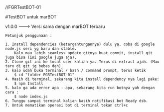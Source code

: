 //FGRTestBOT-01

#TestBOT untuk marBOT

v1.0.0 ---> Versi sama dengan marBOT terbaru

	Petunjuk penggunaan :

	1. Install dependencies (ketergantungannya) dulu ya, coba di google node.js seri yg baru dan stable.
		Kalo mau lebih seamless update gitnya buat commit, install git juga bisa (ini google juga aja).
	2. Clone git ini ke local user kalian ya. Terus di extract ajah. (Mau taro di git jg bebas deh).
	3. kalo udah buka terminal / bash / command prompt, terus ketik
		$ cd "folder FGRTestBOT-01"
	4. Masih di terminal, sekarang kita install dependency nya lagi pake:
		$ npm Install
	5. kalo ga ada error apa - apa, sekarang kita run botnya yah dengan cara :
		$ node index.js
	6. Tunggu sampai terminal kalian kasih notifikasi bot Ready dsb.
	7. Untuk mematikan operasi bot di terminal tekan ctrl+c
